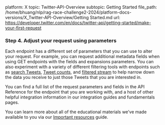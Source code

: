 platform: X
topic: Twitter-API-Overview
subtopic: Getting Started
file_path: /home/bhuang/nlp/rag-race-challenge2-2024/platform-docs-versions/X_Twitter-API-Overview/Getting Started.md
url: https://developer.twitter.com/en/docs/twitter-api/getting-started/make-your-first-request


### Step 4. Adjust your request using parameters

Each endpoint has a different set of parameters that you can use to alter your request. For example, you can request additional metadata fields when using GET endpoints with the fields and expansions parameters. You can also experiment with a variety of different filtering tools with endpoints such as [search Tweets](https://developer.twitter.com/en/docs/twitter-api/tweets/search), [Tweet counts](https://developer.twitter.com/en/docs/twitter-api/tweets/counts), and [filtered stream](https://developer.twitter.com/en/docs/twitter-api/tweets/filtered-stream) to help narrow down the data you receive to just those Tweets that you are interested in. 

You can find a full list of the request parameters and fields in the API Reference for the endpoint that you are working with, and a host of other helpful integration information in our integration guides and fundamentals pages. 

You can learn more about all of the educational materials we’ve made available to you via our [Important resources](https://developer.twitter.com/en/docs/twitter-api/getting-started/important-resources) guide.